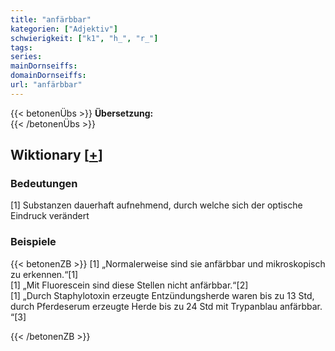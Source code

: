 ```yaml
---
title: "anfärbbar"
kategorien: ["Adjektiv"]
schwierigkeit: ["k1", "h_", "r_"]
tags:
series:
mainDornseiffs:
domainDornseiffs:
url: "anfärbbar"
---
```


{{< betonenÜbs >}}
**Übersetzung:**  
{{< /betonenÜbs >}}

## Wiktionary [[+](https://de.wiktionary.org/wiki/anfärbbar)]

### Bedeutungen
[1] Substanzen dauerhaft aufnehmend, durch welche sich der optische Eindruck verändert  

### Beispiele
{{< betonenZB >}}
[1] „Normalerweise sind sie anfärbbar und mikroskopisch zu erkennen.“[1]  
[1] „Mit Fluorescein sind diese Stellen nicht anfärbbar.“[2]  
[1] „Durch Staphylotoxin erzeugte Entzündungsherde waren bis zu 13 Std, durch Pferdeserum erzeugte Herde bis zu 24 Std mit Trypanblau anfärbbar. “[3]  

{{< /betonenZB >}}

